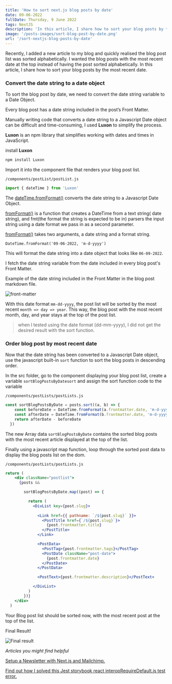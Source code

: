 ```yaml
---
title: 'How to sort next.js blog posts by date'
date: 09-06-2022
fullDate: Thursday, 9 June 2022
tags: NextJS
description: 'In this article, I share how to sort your blog posts by the most recent date'
image: '/posts-images/sort-blog-post-by-date.png'
url: '/sort-nextjs-blog-posts-by-date'
---
```


Recently, I added a new article to my blog and quickly realised the blog post list was sorted alphabetically. I wanted the blog posts with the most recent date at the top instead of having the post sorted alphabetically. In this article, I share how to sort your blog posts by the most recent date.

### Convert the date string to a date object
To sort the blog post by date, we need to convert the date string variable to a Date Object.

Every blog post has a date string included in the post’s Front Matter.

Manually writing code that converts a date string to a Javascript Date object can be difficult and time-consuming, I used **Luxon** to simplify the process.

**Luxon** is an npm library that simplifies working with dates and times in JavaScript.

install **Luxon** 

```jsx
npm install Luxon
```

Import it into the component file that renders your blog post list.

`/components/postList/postList.js`
```jsx
import { dateTime } from 'Luxon'
```

The [dateTime.fromFormat()](https://moment.github.io/luxon/api-docs/index.html#datetimefromformat) converts the date string to a Javascript Date Object.

[fromFormat()](https://moment.github.io/luxon/api-docs/index.html#datetimefromformat) is a function that creates a DateTime  from a text string( date string), and fmt(the format the string is expected to be in) parsers the input string using a date format we pass in as a second parameter.

[fromFormat()](https://moment.github.io/luxon/api-docs/index.html#datetimefromformat) takes two arguments, a date string and a format string.

```
DateTime.fromFormat('09-06-2022, 'm-d-yyyy')
```
This will format the date string into a date object that looks like  `06-09-2022`.

I fetch the date string variable from the date included in every blog post's Front Matter.

Example of the date string included in the Front Matter in the blog post markdown file.

![front-matter](/posts-images/front-matter-date.png)


With this date format `mm-dd-yyyy`, the post list  will be sorted by the most recent `month => day => year`. This way, the blog post with the most recent month, day, and year stays at the top of the post list.

> when I tested using the date format (dd-mm-yyyy), I did not get the desired result with the sort function.

### Order blog post by most recent date

Now that the date string has been converted to a Javascript Date object, use the javascript built-in `sort` function to sort the blog posts in descending order.

In the src folder, go to the component displaying your blog post list, create a variable `sortBlogPostsByDatesort` and assign the sort function code to the variable

`/components/postLists/postLists.js`
```jsx
const sortBlogPostsByDate = posts.sort((a, b) => {
    const beforeDate = DateTime.fromFormat(a.frontmatter.date, 'm-d-yyyy')
    const afterDate = DateTime.fromFormat(b.frontmatter.date, 'm-d-yyyy')
    return afterDate - beforeDate
  })
```

The new Array data `sortBlogPostsByDate` contains the sorted blog posts with the most recent article displayed at the top of the list.

Finally using a javascript map function, loop through the sorted post data to display the blog posts list on the dom.

`/components/postLists/postLists.js`
```jsx
return (
    <div className="postlist">
      {posts &&

        sortBlogPostsByDate.map((post) => {

          return (
            <DivList key={post.slug}>
            
              <Link href={{ pathname: `/${post.slug}` }}>
                <PostTitle href={`/${post.slug}`}>
                  {post.frontmatter.title}
                </PostTitle>
              </Link>

              <PostData>
                <PostTag>{post.frontmatter.tags}</PostTag>
                <PostDate className="post-date">
                  {post.frontmatter.date}
                </PostDate>
              </PostData>

              <PostText>{post.frontmatter.description}</PostText>

            </DivList>
          )
        })}
    </div>
  )
  ```


Your Blog post list should be sorted now, with the most recent post at the top of the list.

Final Result!

![Final result](/posts-images/sort-blog-post-by-date.png)

*Articles you might find helpful*

[Setup a Newsletter with Next.js and Mailchimp.](https://www.agirl.codes/setup-newsletter-mailchimp-nextjs)

[Find out how I solved this Jest storybook react interopRequireDefault.js test error.](https://www.agirl.codes/storybook-test-error-cannot-find-interopRequireDefaultjs)